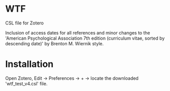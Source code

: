 # WTF
 CSL file for Zotero

Inclusion of access dates for all references and minor changes to the 'American Psychological Association 7th edition (curriculum vitae, sorted by descending date)' by Brenton M. Wiernik style.

# Installation
Open Zotero, Edit -> Preferences -> + -> locate the downloaded 'wtf_test_v4.csl' file.

